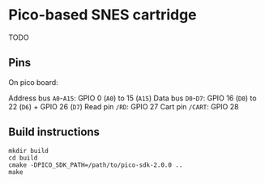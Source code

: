 # Pico-based SNES cartridge

TODO

## Pins

On pico board:

Address bus `A0`-`A15`: GPIO 0 (`A0`) to 15 (`A15`)
Data bus `D0`-`D7`: GPIO 16 (`D0`) to 22 (`D6`) + GPIO 26 (`D7`)
Read pin `/RD`: GPIO 27
Cart pin `/CART`: GPIO 28

## Build instructions

```
mkdir build
cd build
cmake -DPICO_SDK_PATH=/path/to/pico-sdk-2.0.0 ..
make
```
